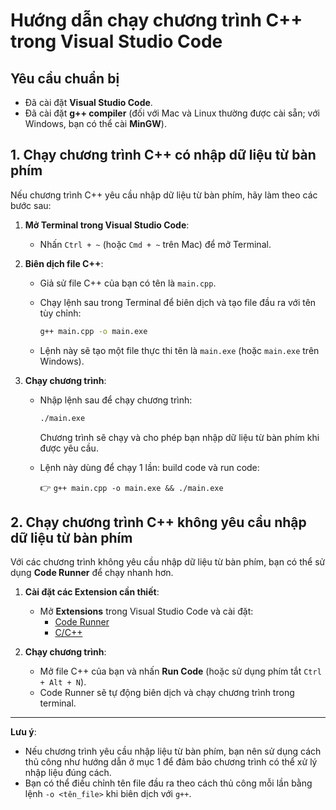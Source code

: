 # Hướng dẫn chạy chương trình C++ trong Visual Studio Code

## Yêu cầu chuẩn bị

- Đã cài đặt **Visual Studio Code**.
- Đã cài đặt **g++ compiler** (đối với Mac và Linux thường được cài sẵn; với Windows, bạn có thể cài **MinGW**).

## 1. Chạy chương trình C++ có nhập dữ liệu từ bàn phím

Nếu chương trình C++ yêu cầu nhập dữ liệu từ bàn phím, hãy làm theo các bước sau:

1. **Mở Terminal trong Visual Studio Code**:

   - Nhấn `Ctrl + ~` (hoặc `Cmd + ~` trên Mac) để mở Terminal.

2. **Biên dịch file C++**:

   - Giả sử file C++ của bạn có tên là `main.cpp`.
   - Chạy lệnh sau trong Terminal để biên dịch và tạo file đầu ra với tên tùy chỉnh:

     ```bash
     g++ main.cpp -o main.exe
     ```

   - Lệnh này sẽ tạo một file thực thi tên là `main.exe` (hoặc `main.exe` trên Windows).

3. **Chạy chương trình**:

   - Nhập lệnh sau để chạy chương trình:

     ```bash
     ./main.exe
     ```

     Chương trình sẽ chạy và cho phép bạn nhập dữ liệu từ bàn phím khi được yêu cầu.

   - Lệnh này dùng để chạy 1 lần: build code và run code:

     👉 `g++ main.cpp -o main.exe && ./main.exe`

## 2. Chạy chương trình C++ không yêu cầu nhập dữ liệu từ bàn phím

Với các chương trình không yêu cầu nhập dữ liệu từ bàn phím, bạn có thể sử dụng **Code Runner** để chạy nhanh hơn.

1. **Cài đặt các Extension cần thiết**:

   - Mở **Extensions** trong Visual Studio Code và cài đặt:
     - [Code Runner](https://marketplace.visualstudio.com/items?itemName=formulahendry.code-runner)
     - [C/C++](https://marketplace.visualstudio.com/items?itemName=ms-vscode.cpptools)

2. **Chạy chương trình**:

   - Mở file C++ của bạn và nhấn **Run Code** (hoặc sử dụng phím tắt `Ctrl + Alt + N`).
   - Code Runner sẽ tự động biên dịch và chạy chương trình trong terminal.

---

**Lưu ý**:

- Nếu chương trình yêu cầu nhập liệu từ bàn phím, bạn nên sử dụng cách thủ công như hướng dẫn ở mục 1 để đảm bảo chương trình có thể xử lý nhập liệu đúng cách.
- Bạn có thể điều chỉnh tên file đầu ra theo cách thủ công mỗi lần bằng lệnh `-o <tên_file>` khi biên dịch với `g++`.
